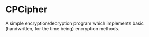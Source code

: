# CPCipher
A simple encryption/decryption program which implements basic (handwritten, for the time being) encryption methods.
